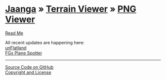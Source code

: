 [Jaanga](../../index.html ) &raquo; [Terrain Viewer]( ../index.html ) &raquo; [PNG Viewer]( ./index.html )
================================================================================================

<p id=rm >
	<a href=JavaScript:displayPage("readme.md",rm); >Read Me</a>
</p>


All recent updates are happening here:  
[unFlatland]( ../un-flatland/index.html )  
[FGx Plane Spotter]( ../../fgx-plane-spotter/index.html )  
  

<!--
<p id=def >
	<a href=JavaScript:displayPage("test-folder-def/readme.md",def); >test-folder-def Read Me</a>
</p>
-->

****

[Source Code on GitHub]( https://github.com/jaanga/terrain-viewer/tree/gh-pages/png-viewer/ )  
[Copyright and License]( https://github.com/jaanga/jaanga.github.io/blob/master/jaanga-copyright-and-mit-license.md )